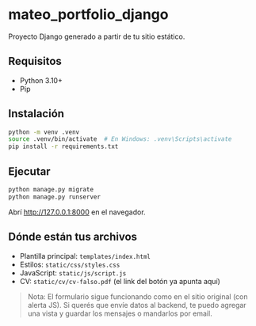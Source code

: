 # mateo_portfolio_django

Proyecto Django generado a partir de tu sitio estático.

## Requisitos
- Python 3.10+
- Pip

## Instalación
```bash
python -m venv .venv
source .venv/bin/activate  # En Windows: .venv\Scripts\activate
pip install -r requirements.txt
```

## Ejecutar
```bash
python manage.py migrate
python manage.py runserver
```

Abrí http://127.0.0.1:8000 en el navegador.

## Dónde están tus archivos
- Plantilla principal: `templates/index.html`
- Estilos: `static/css/styles.css`
- JavaScript: `static/js/script.js`
- CV: `static/cv/cv-falso.pdf` (el link del botón ya apunta aquí)

> Nota: El formulario sigue funcionando como en el sitio original (con alerta JS). Si querés que envíe datos al backend, te puedo agregar una vista y guardar los mensajes o mandarlos por email.